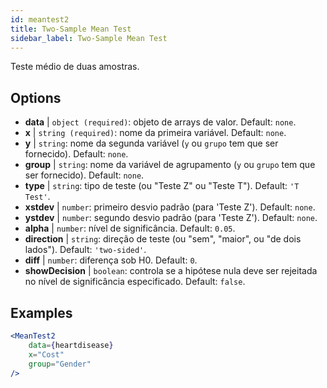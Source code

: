 ```yaml
---
id: meantest2
title: Two-Sample Mean Test
sidebar_label: Two-Sample Mean Test
---
```


Teste médio de duas amostras.

## Options

* __data__ | `object (required)`: objeto de arrays de valor. Default: `none`.
* __x__ | `string (required)`: nome da primeira variável. Default: `none`.
* __y__ | `string`: nome da segunda variável (`y` ou `grupo` tem que ser fornecido). Default: `none`.
* __group__ | `string`: nome da variável de agrupamento (`y` ou `grupo` tem que ser fornecido). Default: `none`.
* __type__ | `string`: tipo de teste (ou "Teste Z" ou "Teste T"). Default: `'T Test'`.
* __xstdev__ | `number`: primeiro desvio padrão (para 'Teste Z'). Default: `none`.
* __ystdev__ | `number`: segundo desvio padrão (para 'Teste Z'). Default: `none`.
* __alpha__ | `number`: nível de significância. Default: `0.05`.
* __direction__ | `string`: direção de teste (ou "sem", "maior", ou "de dois lados"). Default: `'two-sided'`.
* __diff__ | `number`: diferença sob H0. Default: `0`.
* __showDecision__ | `boolean`: controla se a hipótese nula deve ser rejeitada no nível de significância especificado. Default: `false`.


## Examples

```jsx live
<MeanTest2
    data={heartdisease} 
    x="Cost"
    group="Gender"
/>
```
